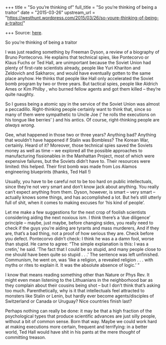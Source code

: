 +++
title = "So you’re thinking of"
full_title = "So you’re thinking of being a traitor"
date = "2015-03-26"
upstream_url = "https://westhunt.wordpress.com/2015/03/26/so-youre-thinking-of-being-a-traitor/"

+++
Source: [here](https://westhunt.wordpress.com/2015/03/26/so-youre-thinking-of-being-a-traitor/).

So you’re thinking of being a traitor

I was just reading something by Freeman Dyson, a review of a biography
of Bruno Pontecorvo. He explains that technical spies, like Pontecorvo
or Klaus Fuchs or Ted Hall, are unimportant because the Soviet Union had
plenty of first-rate scientists already, people like Yuri Khariton and
Zeldovich and Sakharov, and would have eventually gotten to the same
place anyhow. He thinks that people like Hall only accelerated the
Soviet bomb program by two or three years. But tactical spies, people
like Aldrich Ames or Kim Philby , who burned fellow agents and got them
killed – they’re quite naughty.

So I guess being a atomic spy in the service of the Soviet Union was
almost a peccadillo. Right-thinking people certainly want to think
that, since so many of them were sympathetic to Uncle Joe (‘ he rolls
the executions on his tongue like berries’ ) and his antics. Of course,
right-thinking people are *always wrong*.

Gee, what happened in those two or three years? Anything bad? Anything
that wouldn’t have happened if Stalin was Bombless? The Korean War,
certainly. Heard of it? Moreover, those technical spies saved the
Soviets money as well as time – we explored all the possible approaches
to manufacturing fissionables in the Manhattan Project, most of which
were expensive failures, but the Soviets didn’t have to. Their
resources were limited: this helped. Their first bomb was made from Los
Alamos engineering blueprints (thanks, Ted Hall !)

Usually, you have to be careful not to be too hard on public
intellectuals, since they’re not very smart and don’t know jack about
anything. You really can’t expect anything from them. Dyson, however,
is smart – very smart – actually knows some things, and has
accomplished a lot. But he’s still utterly full of shit, when it comes
to making excuses for ‘his kind of people’.

Let me make a few suggestions for the next crop of foolish scientists
considering aiding the next noxious ism. I think there’s a ‘due
diligence’ principle – maybe, just maybe, before changing sides, you
really need to check if the guys you’re aiding are tyrants and mass
murderers, And if they are, that’s a bad thing, not a proof of how
serious they are. Check before you defect. Pontecorvo didn’t check: I
think he was a a damn fool, worse than stupid. He came to agree: “The
simple explanation is this: I was a cretin,’ he said. ‘The fact that I
could be so stupid, and many people close to me should have been quite
so stupid . . .’ The sentence was left unfinished. Communism, he went
on, was ‘like a religion, a revealed religion . . . with myths or rites
to explain it. It was the absolute absence of logic.’ ”

I know that means reading something other than Nature or Phys Rev. It
might even mean listening to the Lithuanians in the neighborhood bar as
they complain about their cousins being shot – but I don’t think that’s
asking too much. Parenthetically, why is it that intellectuals feel
attracted to monsters like Stalin or Lenin, but hardly ever become
agents/disciples of Switzerland or Canada or Uruguay? Nice countries
finish last?

Perhaps nothing can really be done: it may be that a high fraction of
the psychological types that produce scientific advances are just silly
people, without a bit of common sense. Born that way. Maybe we could
work hard at making executions more certain, frequent and terrifying:
in a better world, Ted Hall would have shit in his pants at the mere
*thought* of committing treason.

